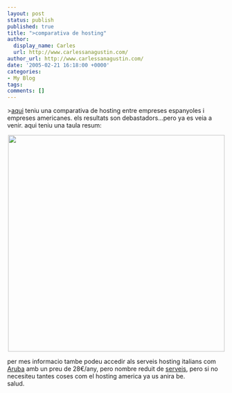 ```yaml
---
layout: post
status: publish
published: true
title: ">comparativa de hosting"
author:
  display_name: Carles
  url: http://www.carlessanagustin.com/
author_url: http://www.carlessanagustin.com/
date: '2005-02-21 16:18:00 +0000'
categories:
- My Blog
tags:
comments: []
---
```

<p>><a href="http://www.alzado.org/articulo.php?id_art=405" target="_blank">aqui</a> teniu una comparativa de hosting entre empreses espanyoles i empreses americanes. els resultats son debastadors...pero ya es veia a venir. aqui teniu una taula resum:
<div style="text-align:center;"><img src="http://www.alzado.org/imgconts/autor_id3/tabla_hosting.gif" width="500" /></div>
<p>per mes informacio tambe podeu accedir als serveis hosting italians com <a href="http://hosting.aruba.it/" target="_blank">Aruba</a> amb un preu de 28&euro;/any, pero nombre reduit de <a href="http://hosting.aruba.it/domini/DettagliPop.asp?IDArticolo=58" target="_blank">serveis</a>, pero si no necesiteu tantes coses com el hosting america ya us anira be.<br />salud.</p>
